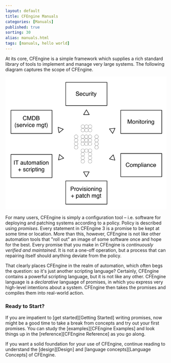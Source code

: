 ```yaml
---
layout: default
title: CFEngine Manuals 
categories: [Manuals]
published: true
sorting: 30
alias: manuals.html
tags: [manuals, hello world]
---
```


At its core, CFEngine is a simple framework which supplies a rich standard 
library of tools to implement and manage very large systems. The following 
diagram captures the scope of CFEngine.

![The Scope of CFEngine](manuals-scope.png)

For many users, CFEngine is simply a configuration tool – i.e. software
for deploying and patching systems according to a policy. Policy is
described using *promises*. Every statement in CFEngine 3 is a promise to
be kept at some time or location. More than this, however, CFEngine is
not like other automation tools that "roll out" an image of some
software once and hope for the best. Every promise that you make in
CFEngine is *continuously verified and maintained*. It is not a one-off
operation, but a process that can repairing itself should anything
deviate from the policy.

That clearly places CFEngine in the realm of automation, which often
begs the question: so it's just another scripting language? Certainly,
CFEngine contains a powerful scripting language, but it is not like any
other. CFEngine language is a *declarative* language of promises, in which you
express very high-level intentions about a system. CFEngine then takes
the promises and compiles them into real-world action.


### Ready to Start?

If you are impatient to [get started][Getting Started] writing promises,
now might be a good time to take a break from concepts and try out your first 
promises. You can study the [examples][CFEngine Examples] and look things up 
in the [reference][CFEngine Reference] as you go along.

If you want a solid foundation for your use of CFEngine, continue reading to 
understand the [design][Design] and [language concepts][Language Concepts] of 
CFEngine.
